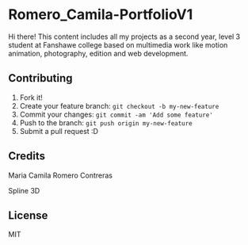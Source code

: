 # Romero_Camila-PortfolioV1

Hi there! This content includes all my projects as a second year, level 3 student at Fanshawe college based on multimedia work like motion animation, photography, edition and web development.

## Contributing

1. Fork it!
2. Create your feature branch: `git checkout -b my-new-feature`
3. Commit your changes: `git commit -am 'Add some feature'`
4. Push to the branch: `git push origin my-new-feature`
5. Submit a pull request :D

## Credits

Maria Camila Romero Contreras

Spline 3D

## License

MIT
